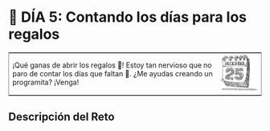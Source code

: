 # :date: DÍA 5: Contando los días para los regalos

<table frame="box">
  <tr>
    <td>¡Qué ganas de abrir los regalos 🎁! Estoy tan nervioso que no paro de contar los días que faltan 🤣. ¿Me ayudas creando un programita? ¡Venga!</td>
    <td align="center"><a href="https://adventjs.dev/challenges/05"><img src="../images/25-december.png" width="200"/></a></td>
  </tr>
</table>

## Descripción del Reto